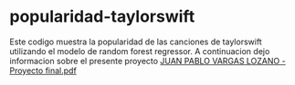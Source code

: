 # popularidad-taylorswift
Este codigo muestra la popularidad de las canciones de taylorswift utilizando el modelo de random forest regressor.
A continuacion dejo informacion sobre el presente proyecto
[JUAN PABLO VARGAS LOZANO - Proyecto final.pdf](https://github.com/juanpivl/popularidad-taylorswift/files/10200871/JUAN.PABLO.VARGAS.LOZANO.-.Proyecto.final.pdf)
